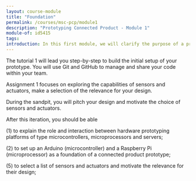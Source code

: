 ```yaml
---
layout: course-module
title: "Foundation"
permalink: /courses/msc-pcp/module1
description: "Prototyping Connected Product - Module 1"
module-of: id5415
tags:
introduction: In this first module, we will clarify the purpose of a prototype in the context of connected products. Then, we will rely on a demo to extract the components that compose an 'IoT stack'. Finally, we will go through the course objective and practicalities.
---
```


The tutorial 1 will lead you step-by-step to build the initial setup of your prototype. You will use Git and GitHub to manage and share your code within your team.

Assignment 1 focuses on exploring the capabilities of sensors and actuators, make a selection of the relevance for your design.

During the sandpit, you will pitch your design and motivate the choice of sensors and actuators.

After this iteration, you should be able

(1) to explain the role and interaction between hardware prototyping platforms of type microcontrollers, microprocessors and servers;

(2) to set up an Arduino (microcontroller) and a Raspberry Pi (microprocessor) as a foundation of a connected product prototype;

(5) to select a list of sensors and actuators and motivate the relevance for their design;